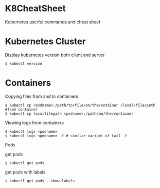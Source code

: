 # K8CheatSheet
Kubernetes userful commands and cheat sheet

# Kubernetes Cluster

Display kubernetes version both client and server
```
$ kubectl version
```

# Containers

Copying files from and to containers
```
$ kubectl cp <podname>:/path/to/file/on/the/cotainer /local/file/path #from container
$ kubectl cp localfilepath <podname>:/path/on/the/container
```
Viewing logs from containers
```
$ kubectl logs <podname>
$ kubectl logs <podname> -f # similar variant of tail -f 
```

Pods

get pods

```
$ kubectl get pods
```

get pods with labels

```
$ kubectl get pods --show-labels
```
